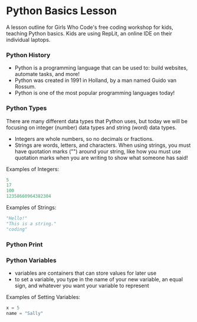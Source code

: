 # Python Basics Lesson
A lesson outline for Girls Who Code's free coding workshop for kids, teaching Python basics. Kids are using RepLit, an online IDE on their individual laptops.

### Python History
  * Python is a programming language that can be used to: build websites,  automate tasks, and more!
  * Python was created in 1991 in Holland, by a man named Guido van Rossum.
  *  Python is one of the most popular programming languages today!

### Python Types
There are many different data types that Python uses, but today we will be focusing on integer (number) data types and string (word) data types.
 * Integers are whole numbers, so no decimals or fractions.
 * Strings are words, letters, and characters. When using strings, you must have quotation marks ("") around your string, like how you must use quotation marks when
   you are writing to show what someone has said!

Examples of Integers:
```python
5
17
100
12358660964382304
```

Examples of Strings:
```python
"Hello!"
"This is a string."
"coding"
```

### Python Print


### Python Variables
  * variables are containers that can store values for later use
  * to set a variable, you type in the name of your new variable, an equal sign, and whatever you want your variable to represent <br>

  
Examples of Setting Variables:
```python 
x = 5
name = "Sally"
```
